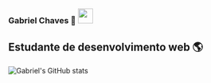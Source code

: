 ### Gabriel Chaves :book: <img src="https://raw.githubusercontent.com/MartinHeinz/MartinHeinz/master/wave.gif" width="30px">

## Estudante de desenvolvimento web :earth_americas:	

![Gabriel's GitHub stats](https://github-readme-stats.vercel.app/api?username=Gabriel-Chaves-Dev&show_icons=true)
